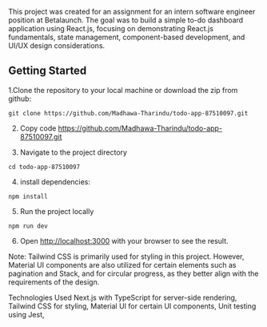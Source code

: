 This project was created for an assignment for an intern software engineer position at Betalaunch. The goal was to build a simple to-do dashboard application using React.js, focusing on demonstrating React.js fundamentals, state management, component-based development, and UI/UX design considerations.

## Getting Started

1.Clone the repository to your local machine or download the zip from github:
```
git clone https://github.com/Madhawa-Tharindu/todo-app-87510097.git
```
2. Copy code
https://github.com/Madhawa-Tharindu/todo-app-87510097.git

3. Navigate to the project directory
```
cd todo-app-87510097
```

4. install dependencies: 
```
npm install
```

5. Run the project locally
```
npm run dev
```

6. Open [http://localhost:3000](http://localhost:3000) with your browser to see the result.

Note: Tailwind CSS is primarily used for styling in this project. However, Material UI components are also utilized for certain elements such as pagination and Stack, and for circular progress, as they better align with the requirements of the design.

Technologies Used
Next.js with TypeScript for server-side rendering,
Tailwind CSS for styling,
Material UI for certain UI components,
Unit testing using Jest,

